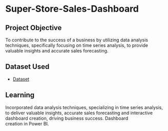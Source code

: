 # Super-Store-Sales-Dashboard
## Project Objective
To contribute to the success of a business by utilizing data analysis techniques, specifically focusing on time series analysis, to provide valuable insights and accurate sales forecasting.

## Dataset Used
- <a href = "https://github.com/nickssGit/Super-Store-Sales-Dashboard/blob/main/SuperStore_Sales_Dataset.csv">Dataset</a>













## Learning
Incorporated data analysis techniques, specializing in time series analysis, to deliver valuable insights, accurate sales forecasting and interactive dashboard creation, driving business success. Dashboard creation in Power BI.

